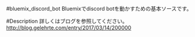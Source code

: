 #bluemix_discord_bot
Bluemixでdiscord botを動かすための基本ソースです。

#Description
詳しくはブログを参照してください。
http://blog.gelehrte.com/entry/2017/03/14/200000
